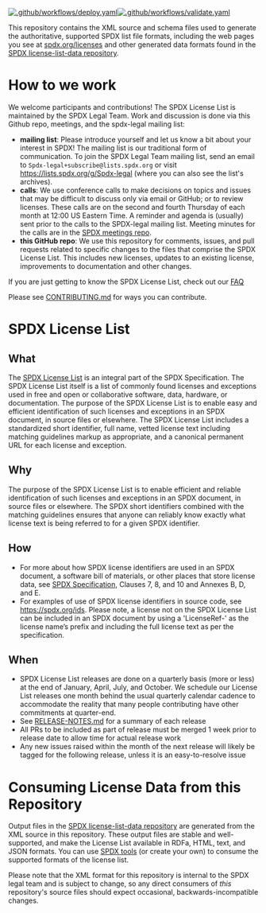 [![.github/workflows/deploy.yaml](https://github.com/spdx/license-list-XML/actions/workflows/deploy.yaml/badge.svg)](https://github.com/spdx/license-list-XML/actions/workflows/deploy.yaml)[![.github/workflows/validate.yaml](https://github.com/spdx/license-list-XML/actions/workflows/validate.yaml/badge.svg)](https://github.com/spdx/license-list-XML/actions/workflows/validate.yaml)

This repository contains the XML source and schema files used to generate the authoritative, supported SPDX list file formats, including the web pages you see at [spdx.org/licenses](https://spdx.org/licenses/) and other generated data formats found in the [SPDX license-list-data repository](https://github.com/spdx/license-list-data).

# How to we work
We welcome participants and contributions! The SPDX License List is maintained by the SPDX Legal Team. Work and discussion is done via this Github repo, meetings, and the spdx-legal mailing list:
* **mailing list**: Please introduce yourself and let us know a bit about your interest in SPDX! The mailing list is our traditional form of communication. To join the SPDX Legal Team mailing list, send an email to `Spdx-legal+subscribe@lists.spdx.org` or visit https://lists.spdx.org/g/Spdx-legal (where you can also see the list's archives).
* **calls**: We use conference calls to make decisions on topics and issues that may be difficult to discuss only via email or GitHub; or to review licenses. These calls are on the second and fourth Thursday of each month at 12:00 US Eastern Time. A reminder and agenda is (usually) sent prior to the calls to the SPDX-legal mailing list. Meeting minutes for the calls are in the [SPDX meetings repo](https://github.com/spdx/meetings/tree/master/legal).
* **this GitHub repo**: We use this repository for comments, issues, and pull requests related to specific changes to the files that comprise the SPDX License List. This includes new licenses, updates to an existing license, improvements to documentation and other changes.

If you are just getting to know the SPDX License List, check out our [FAQ](DOCS/faq.md)

Please see [CONTRIBUTING.md](CONTRIBUTING.md) for ways you can contribute.

# SPDX License List
## What
The [SPDX License List](https://spdx.org/licenses/) is an integral part of the SPDX Specification. The SPDX License List itself is a list of commonly found licenses and exceptions used in free and open or collaborative software, data, hardware, or documentation. The purpose of the SPDX License List is to enable easy and efficient identification of such licenses and exceptions in an SPDX document, in source files or elsewhere. The SPDX License List includes a standardized short identifier, full name, vetted license text including matching guidelines markup as appropriate, and a canonical permanent URL for each license and exception.

## Why
The purpose of the SPDX License List is to enable efficient and reliable identification of such licenses and exceptions in an SPDX document, in source files or elsewhere. The SPDX short identifiers combined with the matching guidelines ensures that anyone can reliably know exactly what license text is being referred to for a given SPDX identifier.

## How
* For more about how SPDX license identifiers are used in an SPDX document, a software bill of materials, or other places that store license data, see [SPDX Specification](https://spdx.org/specifications), Clauses 7, 8, and 10 and Annexes B, D, and E.
* For examples of use of SPDX license identifiers in source code, see https://spdx.org/ids.
Please note, a license not on the SPDX License List can be included in an SPDX document by using a 'LicenseRef-' as the license name’s prefix and including the full license text as per the specification. 

## When 
* SPDX License List releases are done on a quarterly basis (more or less) at the end of January, April, July, and October. We schedule our License List releases one month behind the usual quarterly calendar cadence to accommodate the reality that many people contributing have other commitments at quarter-end.
* See [RELEASE-NOTES.md](RELEASE-NOTES.md) for a summary of each release
* All PRs to be included as part of release must be merged 1 week prior to release date to allow time for actual release work
* Any new issues raised within the month of the next release will likely be tagged for the following release, unless it is an easy-to-resolve issue

# Consuming License Data from this Repository
Output files in the [SPDX license-list-data repository](https://github.com/spdx/license-list-data) are generated from the XML source in this repository.  These output files are stable and well-supported, and make the License List available in RDFa, HTML, text, and JSON formats. You can use [SPDX tools](https://github.com/spdx/tools) (or create your own) to consume the supported formats of the license list.

Please note that the XML format for this repository is internal to the SPDX legal team and is subject to change, so any direct consumers of _this_ repository's source files should expect occasional, backwards-incompatible changes.
